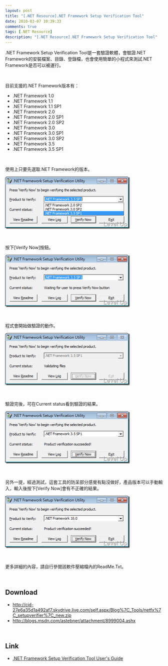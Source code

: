 ```yaml
---
layout: post
title: "[.NET Resource].NET Framework Setup Verification Tool"
date: 2010-03-07 10:39:33
comments: true
tags: [.NET Resource]
description: "[.NET Resource].NET Framework Setup Verification Tool"
---
```

<p>.NET Framework Setup Verification Tool是一套驗證軟體，會驗證.NET Framework的安裝檔案、目錄、登錄檔，也會使用簡單的小程式來測試.NET Framework是否可以被運行。</p>  <p> </p>  <p>目前支援的.NET Framework版本有：</p>  <ul>   <li>.NET Framework 1.0 </li>    <li>.NET Framework 1.1 </li>    <li>.NET Framework 1.1 SP1 </li>    <li>.NET Framework 2.0 </li>    <li>.NET Framework 2.0 SP1 </li>    <li>.NET Framework 2.0 SP2 </li>    <li>.NET Framework 3.0 </li>    <li>.NET Framework 3.0 SP1 </li>    <li>.NET Framework 3.0 SP2 </li>    <li>.NET Framework 3.5 </li>    <li>.NET Framework 3.5 SP1 </li> </ul>  <p> </p>  <p>使用上只要先選取.NET Framework的版本。</p>  <p><img style="border-right-width: 0px; display: inline; border-top-width: 0px; border-bottom-width: 0px; border-left-width: 0px" title="image" border="0" alt="image" src="\images\posts\13919\image_thumb_3.png" width="399" height="167" /></a> </p>  <p> </p>  <p>按下[Verify Now]按鈕。</p>  <p><a href="http://files.dotblogs.com.tw/larrynung/1003/79bb3d.NETFrameworkSetupVerificationTool_8E1A/image_6.png"><img style="border-right-width: 0px; display: inline; border-top-width: 0px; border-bottom-width: 0px; border-left-width: 0px" title="image" border="0" alt="image" src="\images\posts\13919\image_thumb_2.png" width="399" height="167" /></a> </p>  <p> </p>  <p>程式會開始做驗證的動作。</p>  <p><a href="http://files.dotblogs.com.tw/larrynung/1003/79bb3d.NETFrameworkSetupVerificationTool_8E1A/image_4.png"><img style="border-right-width: 0px; display: inline; border-top-width: 0px; border-bottom-width: 0px; border-left-width: 0px" title="image" border="0" alt="image" src="\images\posts\13919\image_thumb_1.png" width="399" height="167" /></a> </p>  <p> </p>  <p>驗證完後，可在Current status看到驗證的結果。</p>  <p><a href="http://files.dotblogs.com.tw/larrynung/1003/79bb3d.NETFrameworkSetupVerificationTool_8E1A/image_2.png"><img style="border-right-width: 0px; display: inline; border-top-width: 0px; border-bottom-width: 0px; border-left-width: 0px" title="image" border="0" alt="image" src="\images\posts\13919\image_thumb.png" width="399" height="167" /></a> </p>  <p> </p>  <p>另外一提，經過測試，這套工具的防呆部分感覺有點沒做好，產品版本可以手動輸入，輸入後按下[Verify Now]會有不正確的結果。</p>  <p><a href="http://files.dotblogs.com.tw/larrynung/1003/79bb3d.NETFrameworkSetupVerificationTool_8E1A/image_12.png"><img style="border-right-width: 0px; display: inline; border-top-width: 0px; border-bottom-width: 0px; border-left-width: 0px" title="image" border="0" alt="image" src="\images\posts\13919\image_thumb_5.png" width="399" height="167" /></a> </p>  <p> </p>  <p>更多詳細的內容，請自行參閱該軟件壓縮檔內的ReadMe.Txt。</p>  <p> </p>  <h2>Download</h2>  <ul>   <li><a href="http://cid-27e6a35d1a492af7.skydrive.live.com/self.aspx/Blog%7C_Tools/netfx%7C_setupverifier%7C_new.zip">http://cid-27e6a35d1a492af7.skydrive.live.com/self.aspx/Blog%7C_Tools/netfx%7C_setupverifier%7C_new.zip</a> </li>    <li><a href="http://blogs.msdn.com/astebner/attachment/8999004.ashx">http://blogs.msdn.com/astebner/attachment/8999004.ashx</a> </li> </ul>  <p> </p>  <h2>Link</h2>  <ul>   <li><a href="http://blogs.msdn.com/astebner/pages/8999004.aspx" target="_blank">.NET Framework Setup Verification Tool User's Guide</li> </ul>